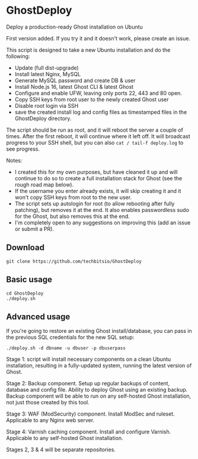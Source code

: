 # GhostDeploy
Deploy a production-ready Ghost installation on Ubuntu

First version added. If you try it and it doesn't work, please create an issue.

This script is designed to take a new Ubuntu installation and do the following:
- Update (full dist-upgrade)
- Install latest Nginx, MySQL
- Generate MySQL password and create DB & user
- Install Node.js 16, latest Ghost CLI & latest Ghost
- Configure and enable UFW, leaving only ports 22, 443 and 80 open.
- Copy SSH keys from root user to the newly created Ghost user
- Disable root login via SSH
- save the created install log and config files as timestamped files in the GhostDeploy directory.

The script should be run as root, and it will reboot the server a couple of times. After the first reboot, it will continue where it left off. It will broadcast progress to your SSH shell, but you can also `cat / tail-f deploy.log` to see progress.

Notes:
- I created this for my own purposes, but have cleaned it up and will continue to do so to create a full installation stack for Ghost (see the rough road map below).
- If the username you enter already exists, it will skip creating it and it won't copy SSH keys from root to the new user.
- The script sets up autologin for root (to allow rebooting after fully patching), but removes it at the end. It also enables passwordless sudo for the Ghost, but also removes this at the end.
- I'm completely open to any suggestions on improving this (add an issue or submit a PR).

## Download

```
git clone https://github.com/techbitsio/GhostDeploy
```

## Basic usage

```
cd GhostDeploy
./deploy.sh
```

## Advanced usage

If you're going to restore an existing Ghost install/database, you can pass in the previous SQL credentials for the new SQL setup:

```
./deploy.sh -d dbname -u dbuser -p dbuserpass
```

Stage 1: script will install necessary components on a clean Ubuntu installation, resulting in a fully-updated system, running the latest version of Ghost.

Stage 2: Backup component. Setup up regular backups of content, database and config file. Ability to deploy Ghost using an existing backup. Backup component will be able to run on any self-hosted Ghost installation, not just those created by this tool.

Stage 3: WAF (ModSecurity) component. Install ModSec and ruleset. Applicable to any Nginx web server.

Stage 4: Varnish caching component. Install and configure Varnish. Applicable to any self-hosted Ghost installation.

Stages 2, 3 & 4 will be separate repositories.
